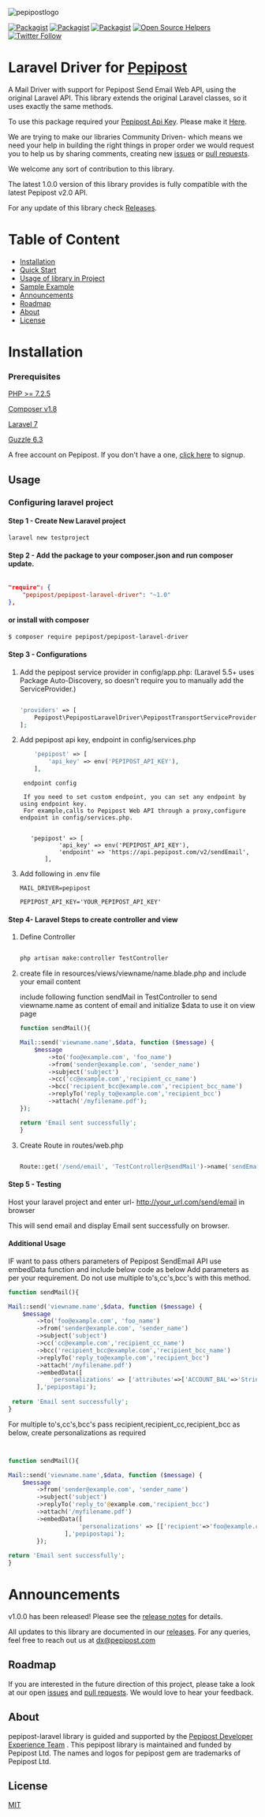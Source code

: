 ![pepipostlogo](https://pepipost.com/wp-content/uploads/2017/07/P_LOGO.png)

[![Packagist](https://img.shields.io/packagist/dt/pepipost/pepipost-laravel-driver.svg?style=flat-square)](https://packagist.org/packages/pepipost/pepipost-laravel-driver)
[![Packagist](https://img.shields.io/github/contributors/pepipost/pepipost-laravel-driver.svg)](https://github.com/pepipost/pepipost-laravel-driver)
[![Packagist](https://img.shields.io/packagist/l/pepipost/pepipost-laravel-driver.svg)](https://packagist.org/packages/pepipost/pepipost-laravel-driver)
[![Open Source Helpers](https://www.codetriage.com/pepipost/pepipost-laravel-driver/badges/users.svg)](https://www.codetriage.com/pepipost/pepipost-laravel-driver)
[![Twitter Follow](https://img.shields.io/twitter/follow/pepi_post.svg?style=social&label=Follow)](https://twitter.com/pepi_post)

# Laravel Driver for [Pepipost](http://www.pepipost.com/?utm_campaign=GitHubSDK&utm_medium=GithubSDK&utm_source=GithubSDK)

A Mail Driver with support for Pepipost Send Email Web API, using the original Laravel API. This library extends the original Laravel classes, so it uses exactly the same methods.

To use this package required your [Pepipost Api Key](https://app.pepipost.com). Please make it [Here](https://app.pepipost.com).


We are trying to make our libraries Community Driven- which means we need your help in building the right things in proper order we would request you to help us by sharing comments, creating new [issues](https://github.com/pepipost/laravel-pepipost-driver/issues) or [pull requests](https://github.com/pepipost/laravel-pepipost-driver/pulls).


We welcome any sort of contribution to this library.

The latest 1.0.0 version of this library provides is fully compatible with the latest Pepipost v2.0 API.

For any update of this library check [Releases](https://github.com/pepipost/laravel-pepipost-driver/releases).

# Table of Content
  
* [Installation](#installation)
* [Quick Start](#quick-start)
* [Usage of library in Project](#inproject)
* [Sample Example](#eg)
* [Announcements](#announcements)
* [Roadmap](#roadmap)
* [About](#about)
* [License](#license)

<a name="installation"></a>
# Installation

<a name="prereq"></a>

### Prerequisites

[PHP >= 7.2.5](https://www.php.net/manual/en/install.php)

[Composer v1.8](https://getcomposer.org/download/)

[Laravel 7](https://laravel.com/docs/7.x/installation)

[Guzzle 6.3](https://github.com/guzzle/guzzle)

A free account on Pepipost. If you don't have a one, [click here](https://app.pepipost.com) to signup.

## Usage

### Configuring laravel project

#### Step 1 - Create New Laravel project 

```bash 
laravel new testproject
```

#### Step 2 - Add the package to your composer.json and run composer update.

```json

"require": {
    "pepipost/pepipost-laravel-driver": "~1.0"
},
```
#### or install with composer

```bash
$ composer require pepipost/pepipost-laravel-driver
```

#### Step 3 - Configurations 

1) Add the pepipost service provider in config/app.php: (Laravel 5.5+ uses Package Auto-Discovery, so doesn't require you to                manually add the ServiceProvider.)

    ```php

    'providers' => [
        Pepipost\PepipostLaravelDriver\PepipostTransportServiceProvider::class
    ];
    ```

2) Add pepipost api key, endpoint in config/services.php


    ```php
        'pepipost' => [
            'api_key' => env('PEPIPOST_API_KEY'),
        ],
     ```
 

        endpoint config

        If you need to set custom endpoint, you can set any endpoint by using endpoint key.
        For example,calls to Pepipost Web API through a proxy,configure endpoint in config/services.php.

              
          'pepipost' => [
                  'api_key' => env('PEPIPOST_API_KEY'),
                  'endpoint' => 'https://api.pepipost.com/v2/sendEmail',
              ],

3) Add following in .env file

      ```dotenv
      MAIL_DRIVER=pepipost

      PEPIPOST_API_KEY='YOUR_PEPIPOST_API_KEY'
      ```

#### Step 4-  Laravel Steps to create controller and view

1) Define Controller

    ```bash

    php artisan make:controller TestController

    ```
2) create file in resources/views/viewname/name.blade.php 
    and include your email content 

    include following function sendMail in TestController to send
    viewname.name as content of email and initialize $data to use it on view page

      ```php
      function sendMail(){

      Mail::send('viewname.name',$data, function ($message) {
          $message
              ->to('foo@example.com', 'foo_name')
              ->from('sender@example.com', 'sender_name')
              ->subject('subject')
              ->cc('cc@example.com','recipient_cc_name')
              ->bcc('recipient_bcc@example.com','recipient_bcc_name')
              ->replyTo('reply_to@example.com','recipient_bcc')
              ->attach('/myfilename.pdf');
      });

      return 'Email sent successfully';
      }
      ```

3) Create Route in routes/web.php

      ```php

      Route::get('/send/email', 'TestController@sendMail')->name('sendEmail');

      ```

#### Step 5 - Testing

Host your laravel project and enter url- http://your_url.com/send/email in browser

This will send email and display Email sent successfully on browser.

#### Additional Usage

IF want to pass others parameters of Pepipost SendEmail API use embedData function and include below code as below
Add parameters as per your requirement. Do not use multiple to's,cc's,bcc's with this method.

```php
function sendMail(){

Mail::send('viewname.name',$data, function ($message) {
    $message
        ->to('foo@example.com', 'foo_name')
        ->from('sender@example.com', 'sender_name')
        ->subject('subject')
        ->cc('cc@example.com','recipient_cc_name')
        ->bcc('recipient_bcc@example.com','recipient_bcc_name')
        ->replyTo('reply_to@example.com','recipient_bcc')
        ->attach('/myfilename.pdf')
        ->embedData([
            'personalizations' => ['attributes'=>['ACCOUNT_BAL'=>'String','NAME'=>'NAME'],'x-apiheader'=>'x-apiheader_value','x-apiheader_cc'=>'x-apiheader_cc_value'],'settings' => ['bcc'=>'bccemail@gmail.com','clicktrack'=>1,'footer'=>1,'opentrack'=>1,'unsubscribe'=>1 ],'tags'=>'tags_value','templateId'=>''
        ],'pepipostapi');
        
 return 'Email sent successfully';
}       

```

For multiple to's,cc's,bcc's pass recipient,recipient_cc,recipient_bcc as below, create personalizations as required

```php


function sendMail(){

Mail::send('viewname.name',$data, function ($message) {
    $message
        ->from('sender@example.com', 'sender_name')
        ->subject('subject')
        ->replyTo('reply_to'@example.com,'recipient_bcc')
        ->attach('/myfilename.pdf')
        ->embedData([
                    'personalizations' => [['recipient'=>'foo@example.com','attributes'=>['ACCOUNT_BAL'=>'String','NAME'=>'name'],'recipient_cc'=>['cc@example.com','cc2@example.com'],'recipient_bcc'=>['bcc@example.com','bcc2@example.com'],'x-apiheader'=>'x-apiheader_value','x-apiheader_cc'=>'x-apiheader_cc_value'],['recipient'=>'foo@example.com','attributes'=>['ACCOUNT_BAL'=>'String','NAME'=>'name'],'x-apiheader'=>'x-apiheader_value','x-apiheader_cc'=>'x-apiheader_cc_value']],'settings' => ['bcc'=>'bccemail@gmail.com','clicktrack'=>1,'footer'=>1,'opentrack'=>1,'unsubscribe'=>1 ],'tags'=>'tags_value','templateId'=>''
                ],'pepipostapi');
        });
        
return 'Email sent successfully';
}

```

<a name="announcements"></a>
# Announcements

v1.0.0 has been released! Please see the [release notes](https://github.com/pepipost/laravel-pepipost-driver/releases/) for details.

All updates to this library are documented in our [releases](https://github.com/pepipost/laravel-pepipost-driver/releases). For any queries, feel free to reach out us at dx@pepipost.com

<a name="roadmap"></a>
## Roadmap

If you are interested in the future direction of this project, please take a look at our open [issues](https://github.com/pepipost/laravel-pepipost-driver/issues) and [pull requests](https://github.com/pepipost/laravel-pepipost-driver/pulls). We would love to hear your feedback.

<a name="about"></a>
## About
pepipost-laravel library is guided and supported by the [Pepipost Developer Experience Team](https://github.com/orgs/pepipost/teams/pepis/members) .
This pepipost library is maintained and funded by Pepipost Ltd. The names and logos for pepipost gem are trademarks of Pepipost Ltd.

<a name="license"></a>
## License
[MIT](https://choosealicense.com/licenses/mit/)
